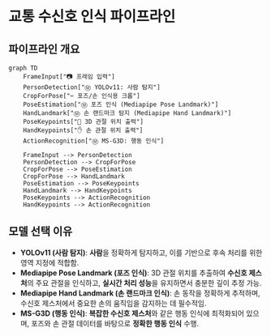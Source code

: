 
# 교통 수신호 인식 파이프라인

## 파이프라인 개요

```mermaid
graph TD
    FrameInput["📷 프레임 입력"]
    PersonDetection["Ⓜ️ YOLOv11: 사람 탐지"]
    CropForPose["✂️ 포즈/손 인식용 크롭"]
    PoseEstimation["Ⓜ️ 포즈 인식 (Mediapipe Pose Landmark)"]
    HandLandmark["Ⓜ️ 손 랜드마크 탐지 (Mediapipe Hand Landmark)"]
    PoseKeypoints["🦴 3D 관절 위치 출력"]
    HandKeypoints["✋ 손 관절 위치 출력"]
    ActionRecognition["Ⓜ️ MS-G3D: 행동 인식"]

    FrameInput --> PersonDetection
    PersonDetection --> CropForPose
    CropForPose --> PoseEstimation
    CropForPose --> HandLandmark
    PoseEstimation --> PoseKeypoints
    HandLandmark --> HandKeypoints
    PoseKeypoints --> ActionRecognition
    HandKeypoints --> ActionRecognition
```

## 모델 선택 이유

- **YOLOv11 (사람 탐지)**: **사람**을 정확하게 탐지하고, 이를 기반으로 후속 처리를 위한 영역 지정에 적합함.
- **Mediapipe Pose Landmark (포즈 인식)**: 3D 관절 위치를 추출하여 **수신호 제스처**의 주요 관절을 인식하고, **실시간 처리 성능**을 유지하면서 충분한 깊이 추정 가능.
- **Mediapipe Hand Landmark (손 랜드마크 인식)**: 손 동작을 정확하게 추적하며, 수신호 제스처에서 중요한 손의 움직임을 감지하는 데 필수적임.
- **MS-G3D (행동 인식)**: **복잡한 수신호 제스처**와 같은 행동 인식에 최적화되어 있으며, 포즈와 손 관절 데이터를 바탕으로 **정확한 행동 인식** 수행.
